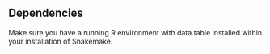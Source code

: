 

## Dependencies

Make sure you have a running R environment with data.table installed within your installation of Snakemake.
